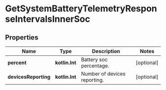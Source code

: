 
# GetSystemBatteryTelemetryResponseIntervalsInnerSoc

## Properties
Name | Type | Description | Notes
------------ | ------------- | ------------- | -------------
**percent** | **kotlin.Int** | Battery soc percentage. |  [optional]
**devicesReporting** | **kotlin.Int** | Number of devices reporting. |  [optional]



